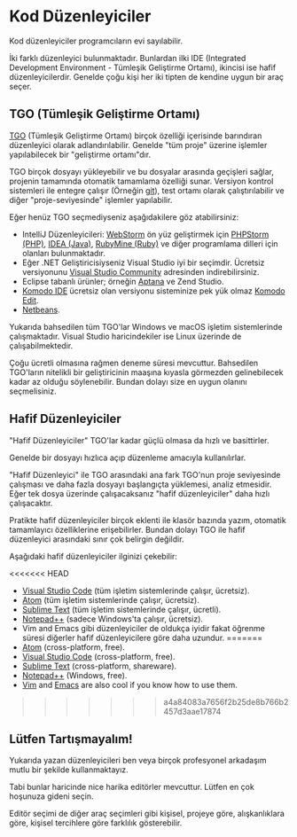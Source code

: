 # Kod Düzenleyiciler

Kod düzenleyiciler programcıların evi sayılabilir.

İki farklı düzenleyici bulunmaktadır. Bunlardan ilki IDE (Integrated Development Environment - Tümleşik Geliştirme Ortamı), ikincisi ise hafif düzenleyicilerdir. Genelde çoğu kişi her iki tipten de kendine uygun bir araç seçer.

## TGO (Tümleşik Geliştirme Ortamı)

[TGO](https://tr.wikipedia.org/wiki/T%C3%BCmle%C5%9Fik_geli%C5%9Ftirme_ortam%C4%B1) (Tümleşik Geliştirme Ortamı) birçok özelliği içerisinde barındıran düzenleyici olarak adlandırılabilir. Genelde "tüm proje" üzerine işlemler yapılabilecek bir "geliştirme ortamı"dır.

TGO birçok dosyayı yükleyebilir ve bu dosyalar arasında geçişleri sağlar, projenin tamamında otomatik tamamlama özelliği sunar. Versiyon kontrol sistemleri ile entegre çalışır (Örneğin [git](https://git-scm.com/)), test ortamı olarak çalıştırılabilir ve diğer "proje-seviyesinde" işlemler yapılabilir.

Eğer henüz TGO seçmediyseniz aşağıdakilere göz atabilirsiniz:

- IntelliJ Düzenleyicileri: [WebStorm](http://www.jetbrains.com/webstorm/) ön yüz geliştirmek için [PHPStorm (PHP)](http://www.jetbrains.com/phpstorm/), [IDEA (Java)](http://www.jetbrains.com/idea/), [RubyMine (Ruby)](http://www.jetbrains.com/ruby/) ve diğer programlama dilleri için olanları bulunmaktadır.
- Eğer .NET Geliştiricisiyseniz Visual Studio iyi bir seçimdir. Ücretsiz versiyonunu [Visual Studio Community](https://www.visualstudio.com/vs/community/) adresinden indirebilirsiniz.
- Eclipse tabanlı ürünler; örneğin [Aptana](http://www.aptana.com/) ve Zend Studio.
- [Komodo IDE](http://www.activestate.com/komodo-ide) ücretsiz olan versiyonu sisteminize pek yük olmaz [Komodo Edit](http://www.activestate.com/komodo-edit).
- [Netbeans](http://netbeans.org/).

Yukarıda bahsedilen tüm TGO'lar Windows ve macOS işletim sistemlerinde çalışmaktadır. Visual Studio haricindekiler ise Linux üzerinde de çalışabilmektedir.

Çoğu ücretli olmasına rağmen deneme süresi mevcuttur. Bahsedilen TGO'ların nitelikli bir geliştiricinin maaşına kıyasla görmezden gelinebilecek kadar az olduğu söylenebilir. Bundan dolayı size en uygun olanını seçmelisiniz.

## Hafif Düzenleyiciler

"Hafif Düzenleyiciler" TGO'lar kadar güçlü olmasa da hızlı ve basittirler.

Genelde bir dosyayı hızlıca açıp düzenleme amacıyla kullanılırlar.

"Hafif Düzenleyici" ile TGO arasındaki ana fark TGO'nun proje seviyesinde çalışması ve daha fazla dosyayı başlangıçta yüklemesi, analiz etmesidir. Eğer tek dosya üzerinde çalışacaksanız "hafif düzenleyiciler" daha hızlı çalışacaktır.

Pratikte hafif düzenleyiciler birçok eklenti ile klasör bazında yazım, otomatik tamamlayıcı özelliklerine erişebilirler. Bundan dolayı TGO ile hafif düzenleyici arasındaki sınır çok belirgin değildir.

Aşağıdaki hafif düzenleyiciler ilginizi çekebilir:

<<<<<<< HEAD
- [Visual Studio Code](https://code.visualstudio.com/) (tüm işletim sistemlerinde çalışır, ücretsiz).
- [Atom](https://atom.io/) (tüm işletim sistemlerinde çalışır, ücretsiz).
- [Sublime Text](http://www.sublimetext.com) (tüm işletim sistemlerinde çalışır, ücretli).
- [Notepad++](https://notepad-plus-plus.org/) (sadece Windows'ta çalışır, ücretsiz).
- Vim and Emacs gibi düzenleyiciler de oldukça iyidir fakat öğrenme süresi diğerler hafif düzenleyicilere göre daha uzundur.
=======
- [Atom](https://atom.io/) (cross-platform, free).
- [Visual Studio Code](https://code.visualstudio.com/) (cross-platform, free).
- [Sublime Text](http://www.sublimetext.com) (cross-platform, shareware).
- [Notepad++](https://notepad-plus-plus.org/) (Windows, free).
- [Vim](http://www.vim.org/) and [Emacs](https://www.gnu.org/software/emacs/) are also cool if you know how to use them.
>>>>>>> a4a84083a7656f2b25de8b766b2457d3aae17874

## Lütfen Tartışmayalım!

Yukarıda yazan düzenleyicileri ben veya birçok profesyonel arkadaşım mutlu bir şekilde kullanmaktayız.

Tabi bunlar haricinde nice harika editörler mevcuttur. Lütfen en çok hoşunuza gideni seçin.

Editör seçimi de diğer araç seçimleri gibi kişisel, projeye göre, alışkanlıklara göre, kişisel tercihlere göre farklılık gösterebilir.
